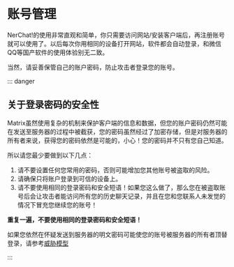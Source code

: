 # 账号管理

NerChat!的使用非常直观和简单，你只需要访问网站/安装客户端后，再注册账号就可以使用了。以后每次你用相同的设备打开网站，软件都会自动登录，和微信QQ等国产软件的使用体验别无二致。

当然，请妥善保管自己的账户密码，防止攻击者登录您的账号。

::: danger

## 关于登录密码的安全性

Matrix虽然使用复杂的机制来保护客户端的信息和数据，但您的账户密码仍然可能在发送至服务器的过程中被截获，您的密码虽然经过了加密存储，但是对服务器的所有者来说，获得您的密码依然是可能的，小心！您的密码并不只有您自己知道。

所以请您最少要做到以下几点：

1. 请不要设置任何您常用的密码，否则可能增加您其他账号被盗取的风险。
2. 请确保只将账户登录到可信的设备上。
3. 请不要使用相同的登录密码和安全短语！如果您这么做了，那么您在被盗取账号后会让攻击者能访问所有您的历史聊天记录，并且在您和您联系人未发觉的情况下冒充您继续您的账号！

**重复一遍，不要使用相同的登录密码和安全短语！**

如果您依然在怀疑发送到服务器的明文密码可能使您的账号被服务器的所有者顶替登录，请参考[威胁模型](../security/device-and-secret#威胁模型)

:::